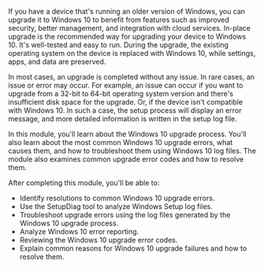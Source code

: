 If you have a device that's running an older version of Windows, you can upgrade it to Windows 10 to benefit from features such as improved security, better management, and integration with cloud services. In-place upgrade is the recommended way for upgrading your device to Windows 10. It's well-tested and easy to run. During the upgrade, the existing operating system on the device is replaced with Windows 10, while settings, apps, and data are preserved.

In most cases, an upgrade is completed without any issue. In rare cases, an issue or error may occur. For example, an issue can occur if you want to upgrade from a 32-bit to 64-bit operating system version and there's insufficient disk space for the upgrade. Or, if the device isn't compatible with Windows 10. In such a case, the setup process will display an error message, and more detailed information is written in the setup log file.

In this module, you'll learn about the Windows 10 upgrade process. You'll also learn about the most common Windows 10 upgrade errors, what causes them, and how to troubleshoot them using Windows 10 log files. The module also examines common upgrade error codes and how to resolve them.

After completing this module, you'll be able to:

 -  Identify resolutions to common Windows 10 upgrade errors.
 -  Use the SetupDiag tool to analyze Windows Setup log files.
 -  Troubleshoot upgrade errors using the log files generated by the Windows 10 upgrade process.
 -  Analyze Windows 10 error reporting.
 -  Reviewing the Windows 10 upgrade error codes.
 -  Explain common reasons for Windows 10 upgrade failures and how to resolve them.
